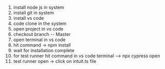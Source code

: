 1. install node js in system
2. install git in system
3. install vs code
4. code clone in the system
5. open project in vs code
6. checkout branch -- Master
7. open terminal in vs code
8. hit command ->   npm install
9. wait for installation complete
10. for test runner hit command in vs code terminal --> npx cypress open
11. test runner open -> click on intuit.ts file
